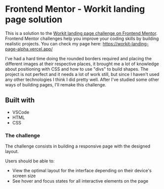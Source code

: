 # Frontend Mentor - Workit landing page solution

This is a solution to the [Workit landing page challenge on Frontend Mentor](https://www.frontendmentor.io/challenges/workit-landing-page-2fYnyle5lu). Frontend Mentor challenges help you improve your coding skills by building realistic projects. You can check my page here: https://workit-landing-page-alpha.vercel.app/

I've had a hard time doing the rounded borders required and placing the different images at their respective places, it brought me a lot of knowledge about positioning with CSS and how to use "divs" to build shapes. The project is not perfect and it needs a lot of work still, but since I haven't used any other technologies I think I did pretty well. After I've studied some other ways of building pages, I'll remake this challenge.

## Built with

- VSCode
- HTML
- CSS

### The challenge

The challenge consists in building a responsive page with the designed layout.

Users should be able to:

- View the optimal layout for the interface depending on their device's screen size
- See hover and focus states for all interactive elements on the page
